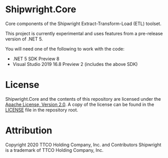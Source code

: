 # Shipwright.Core
Core components of the Shipwright Extract-Transform-Load (ETL) toolset.

This project is currently experimental and uses features from a pre-release version of .NET 5.

You will need one of the following to work with the code:
- .NET 5 SDK Preview 8
- Visual Studio 2019 16.8 Preview 2 (includes the above SDK)

# License
Shipwright.Core and the contents of this repository are licensed under the [Apache License, Version 2.0](https://opensource.org/licenses/Apache-2.0). 
A copy of the license can be found in the [LICENSE](LICENSE) file in the repository root.

# Attribution
Copyright 2020 TTCO Holding Company, Inc. and Contributors
Shipwright is a trademark of TTCO Holding Company, Inc.

